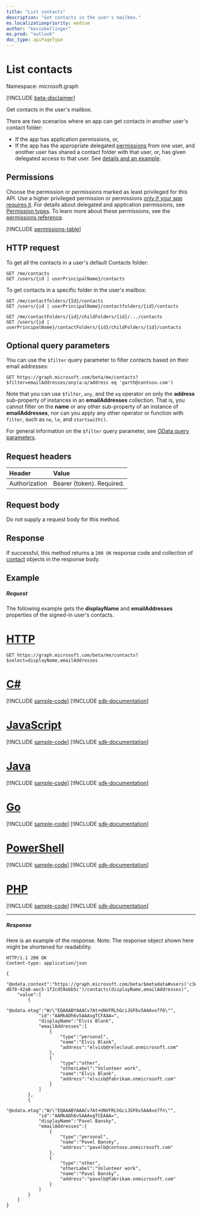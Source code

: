 ```yaml
---
title: "List contacts"
description: "Get contacts in the user's mailbox."
ms.localizationpriority: medium
author: "kevinbellinger"
ms.prod: "outlook"
doc_type: apiPageType
---
```


# List contacts

Namespace: microsoft.graph

[!INCLUDE [beta-disclaimer](../../includes/beta-disclaimer.md)]

Get contacts in the user's mailbox.

There are two scenarios where an app can get contacts in another user's contact folder:

* If the app has application permissions, or,
* If the app has the appropriate delegated [permissions](#permissions) from one user, and another user has shared a contact folder with that user, or, has given delegated access to that user. See [details and an example](/graph/outlook-get-shared-contacts-folders).


## Permissions
Choose the permission or permissions marked as least privileged for this API. Use a higher privileged permission or permissions [only if your app requires it](/graph/permissions-overview#best-practices-for-using-microsoft-graph-permissions). For details about delegated and application permissions, see [Permission types](/graph/permissions-overview#permission-types). To learn more about these permissions, see the [permissions reference](/graph/permissions-reference).

<!-- { "blockType": "permissions", "name": "user_list_contacts" } -->
[!INCLUDE [permissions-table](../includes/permissions/user-list-contacts-permissions.md)]

## HTTP request

To get all the contacts in a user's default Contacts folder:

<!-- { "blockType": "ignored" } -->
```http
GET /me/contacts
GET /users/{id | userPrincipalName}/contacts
```

To get contacts in a specific folder in the user's mailbox:

<!-- { "blockType": "ignored" } -->
```http
GET /me/contactfolders/{Id}/contacts
GET /users/{id | userPrincipalName}/contactfolders/{id}/contacts

GET /me/contactFolders/{id}/childFolders/{id}/.../contacts
GET /users/{id | userPrincipalName}/contactFolders/{id}/childFolders/{id}/contacts
```
## Optional query parameters
You can use the `$filter` query parameter to filter contacts based on their email addresses:

<!-- { "blockType": "ignored" } -->
``` http
GET https://graph.microsoft.com/beta/me/contacts?$filter=emailAddresses/any(a:a/address eq 'garth@contoso.com')
```

Note that you can use `$filter`, `any`, and the `eq` operator on only the **address** sub-property of instances in an **emailAddresses** collection. That is, you cannot filter on the **name** or any other sub-property of an instance of **emailAddresses**, nor can you apply any other operator or function with `filter`, such as `ne`, `le`, and `startswith()`.

For general information on the `$filter` query parameter, see [OData query parameters](/graph/query-parameters).

## Request headers
| Header       | Value |
|:---------------|:--------|
| Authorization  | Bearer {token}. Required.  |

## Request body
Do not supply a request body for this method.

## Response

If successful, this method returns a `200 OK` response code and collection of [contact](../resources/contact.md) objects in the response body.
## Example
##### Request
The following example gets the **displayName** and **emailAddresses** properties of the signed-in user's contacts.

# [HTTP](#tab/http)
<!-- {
  "blockType": "request",
  "name": "user_get_contacts"
}-->
```msgraph-interactive
GET https://graph.microsoft.com/beta/me/contacts?$select=displayName,emailAddresses
```

# [C#](#tab/csharp)
[!INCLUDE [sample-code](../includes/snippets/csharp/user-get-contacts-csharp-snippets.md)]
[!INCLUDE [sdk-documentation](../includes/snippets/snippets-sdk-documentation-link.md)]

# [JavaScript](#tab/javascript)
[!INCLUDE [sample-code](../includes/snippets/javascript/user-get-contacts-javascript-snippets.md)]
[!INCLUDE [sdk-documentation](../includes/snippets/snippets-sdk-documentation-link.md)]

# [Java](#tab/java)
[!INCLUDE [sample-code](../includes/snippets/java/user-get-contacts-java-snippets.md)]
[!INCLUDE [sdk-documentation](../includes/snippets/snippets-sdk-documentation-link.md)]

# [Go](#tab/go)
[!INCLUDE [sample-code](../includes/snippets/go/user-get-contacts-go-snippets.md)]
[!INCLUDE [sdk-documentation](../includes/snippets/snippets-sdk-documentation-link.md)]

# [PowerShell](#tab/powershell)
[!INCLUDE [sample-code](../includes/snippets/powershell/user-get-contacts-powershell-snippets.md)]
[!INCLUDE [sdk-documentation](../includes/snippets/snippets-sdk-documentation-link.md)]

# [PHP](#tab/php)
[!INCLUDE [sample-code](../includes/snippets/php/user-get-contacts-php-snippets.md)]
[!INCLUDE [sdk-documentation](../includes/snippets/snippets-sdk-documentation-link.md)]

---

##### Response
Here is an example of the response. Note: The response object shown here might be shortened for readability.
<!-- {
  "blockType": "response",
  "truncated": true,
  "@odata.type": "microsoft.graph.contact",
  "isCollection": true
} -->
```http
HTTP/1.1 200 OK
Content-type: application/json

{
    "@odata.context":"https://graph.microsoft.com/beta/$metadata#users('c3e1fcd2-db78-42a8-aec5-1f2cd59abb5c')/contacts(displayName,emailAddresses)",
    "value":[
        {
            "@odata.etag":"W/\"EQAAABYAAACv7At+UNVFRLhGciJGF6v5AAAve7f6\"",
            "id":"AAMkADh6v5AAAvgTCFAAA=",
            "displayName":"Elvis Blank",
            "emailAddresses":[
                {
                    "type":"personal",
                    "name":"Elvis Blank",
                    "address":"elvisb@relecloud.onmicrosoft.com"
                },
                {
                    "type":"other",
                    "otherLabel":"Volunteer work",
                    "name":"Elvis Blank",
                    "address":"elvisb@fabrikam.onmicrosoft.com"
                }
            ]
        },
        {
            "@odata.etag":"W/\"EQAAABYAAACv7At+UNVFRLhGciJGF6v5AAAve7fn\"",
            "id":"AAMkADh6v5AAAvgTCEAAA=",
            "displayName":"Pavel Bansky",
            "emailAddresses":[
                {
                    "type":"personal",
                    "name":"Pavel Bansky",
                    "address":"pavelb@contoso.onmicrosoft.com"
                },
                {
                    "type":"other",
                    "otherLabel":"Volunteer work",
                    "name":"Pavel Bansky",
                    "address":"pavelb@fabrikam.onmicrosoft.com"
                }
            ]
        }
    ]
}
```

<!-- uuid: 8fcb5dbc-d5aa-4681-8e31-b001d5168d79
2015-10-25 14:57:30 UTC -->
<!--
{
  "type": "#page.annotation",
  "description": "List contacts",
  "keywords": "",
  "section": "documentation",
  "tocPath": "",
  "suppressions": [
  ]
}
-->


